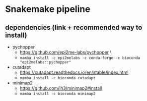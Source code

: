 # Snakemake pipeline
## dependencies (link + recommended way to install)
* pychopper 
  * https://github.com/epi2me-labs/pychopper \
  * `mamba install -c epi2melabs -c conda-forge -c bioconda "epi2melabs::pychopper"`
* cutadapt 
  * https://cutadapt.readthedocs.io/en/stable/index.html
  * `mamba install -c bioconda cutadapt`
* minimap2
  * https://github.com/lh3/minimap2#install
  * `mamba install -c bioconda minimap2`
